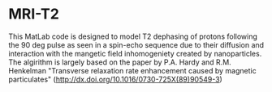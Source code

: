 MRI-T2
======

This MatLab code is designed to model T2 dephasing of protons following the 90 deg pulse as seen in a spin-echo sequence due to their diffusion and interaction with the mangetic field inhomogeniety created by nanoparticles. The algirithm is largely based on the paper by P.A. Hardy and R.M. Henkelman "Transverse relaxation rate enhancement caused by magnetic particulates" (http://dx.doi.org/10.1016/0730-725X(89)90549-3)
